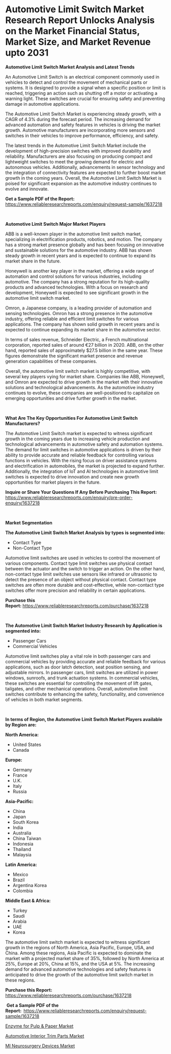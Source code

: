 <p><h1>Automotive Limit Switch Market Research Report Unlocks Analysis on the Market Financial Status, Market Size, and Market Revenue upto 2031</h1></p><p><strong>Automotive Limit Switch Market Analysis and Latest Trends</strong></p>
<p><p>An Automotive Limit Switch is an electrical component commonly used in vehicles to detect and control the movement of mechanical parts or systems. It is designed to provide a signal when a specific position or limit is reached, triggering an action such as shutting off a motor or activating a warning light. These switches are crucial for ensuring safety and preventing damage in automotive applications.</p><p>The Automotive Limit Switch Market is experiencing steady growth, with a CAGR of 4.3% during the forecast period. The increasing demand for advanced automation and safety features in vehicles is driving the market growth. Automotive manufacturers are incorporating more sensors and switches in their vehicles to improve performance, efficiency, and safety.</p><p>The latest trends in the Automotive Limit Switch Market include the development of high-precision switches with improved durability and reliability. Manufacturers are also focusing on producing compact and lightweight switches to meet the growing demand for electric and autonomous vehicles. Additionally, advancements in sensor technology and the integration of connectivity features are expected to further boost market growth in the coming years. Overall, the Automotive Limit Switch Market is poised for significant expansion as the automotive industry continues to evolve and innovate.</p></p>
<p><strong>Get a Sample PDF of the Report:&nbsp;</strong> <a href="https://www.reliableresearchreports.com/enquiry/request-sample/1637218">https://www.reliableresearchreports.com/enquiry/request-sample/1637218</a></p>
<p>&nbsp;</p>
<p><strong>Automotive Limit Switch Major Market Players</strong></p>
<p><p>ABB is a well-known player in the automotive limit switch market, specializing in electrification products, robotics, and motion. The company has a strong market presence globally and has been focusing on innovative and sustainable solutions for the automotive industry. ABB has shown steady growth in recent years and is expected to continue to expand its market share in the future.</p><p>Honeywell is another key player in the market, offering a wide range of automation and control solutions for various industries, including automotive. The company has a strong reputation for its high-quality products and advanced technologies. With a focus on research and development, Honeywell is expected to see significant growth in the automotive limit switch market.</p><p>Omron, a Japanese company, is a leading provider of automation and sensing technologies. Omron has a strong presence in the automotive industry, offering reliable and efficient limit switches for various applications. The company has shown solid growth in recent years and is expected to continue expanding its market share in the automotive sector.</p><p>In terms of sales revenue, Schneider Electric, a French multinational corporation, reported sales of around €27 billion in 2020. ABB, on the other hand, reported sales of approximately $27.5 billion in the same year. These figures demonstrate the significant market presence and revenue generation capabilities of these companies.</p><p>Overall, the automotive limit switch market is highly competitive, with several key players vying for market share. Companies like ABB, Honeywell, and Omron are expected to drive growth in the market with their innovative solutions and technological advancements. As the automotive industry continues to evolve, these companies are well-positioned to capitalize on emerging opportunities and drive further growth in the market.</p></p>
<p>&nbsp;</p>
<p><strong>What Are The Key Opportunities For Automotive Limit Switch Manufacturers?</strong></p>
<p><p>The Automotive Limit Switch market is expected to witness significant growth in the coming years due to increasing vehicle production and technological advancements in automotive safety and automation systems. The demand for limit switches in automotive applications is driven by their ability to provide accurate and reliable feedback for controlling various functions in vehicles. With the rising focus on driver assistance systems and electrification in automobiles, the market is projected to expand further. Additionally, the integration of IoT and AI technologies in automotive limit switches is expected to drive innovation and create new growth opportunities for market players in the future.</p></p>
<p><strong>Inquire or Share Your Questions If Any Before Purchasing This Report:</strong> <a href="https://www.reliableresearchreports.com/enquiry/pre-order-enquiry/1637218">https://www.reliableresearchreports.com/enquiry/pre-order-enquiry/1637218</a></p>
<p>&nbsp;</p>
<p><strong>Market Segmentation</strong></p>
<p><strong>The Automotive Limit Switch Market Analysis by types is segmented into:</strong></p>
<p><ul><li>Contact Type</li><li>Non-Contact Type</li></ul></p>
<p><p>Automotive limit switches are used in vehicles to control the movement of various components. Contact type limit switches use physical contact between the actuator and the switch to trigger an action. On the other hand, non-contact type limit switches use sensors like infrared or ultrasonic to detect the presence of an object without physical contact. Contact type switches are often more durable and cost-effective, while non-contact type switches offer more precision and reliability in certain applications.</p></p>
<p><strong>Purchase this Report:&nbsp;</strong><a href="https://www.reliableresearchreports.com/purchase/1637218">https://www.reliableresearchreports.com/purchase/1637218</a></p>
<p>&nbsp;</p>
<p><strong>The Automotive Limit Switch Market Industry Research by Application is segmented into:</strong></p>
<p><ul><li>Passenger Cars</li><li>Commercial Vehicles</li></ul></p>
<p><p>Automotive limit switches play a vital role in both passenger cars and commercial vehicles by providing accurate and reliable feedback for various applications, such as door latch detection, seat position sensing, and adjustable mirrors. In passenger cars, limit switches are utilized in power windows, sunroofs, and trunk actuation systems. In commercial vehicles, these switches are essential for controlling the movement of lift gates, tailgates, and other mechanical operations. Overall, automotive limit switches contribute to enhancing the safety, functionality, and convenience of vehicles in both market segments.</p></p>
<p>&nbsp;</p>
<p><strong>In terms of Region, the Automotive Limit Switch Market Players available by Region are:</strong></p>
<p>
    <p> <strong> North America: </strong>
        <ul>
            <li>United States</li>
            <li>Canada</li>
        </ul>
        </p> 
    <p> <strong> Europe: </strong>
        <ul>
            <li>Germany</li>
            <li>France</li>
            <li>U.K.</li>
            <li>Italy</li>
            <li>Russia</li>
        </ul>
        </p> 
    <p> <strong> Asia-Pacific: </strong>
        <ul>
            <li>China</li>
            <li>Japan</li>
            <li>South Korea</li>
            <li>India</li>
            <li>Australia</li>
            <li>China Taiwan</li>
            <li>Indonesia</li>
            <li>Thailand</li>
            <li>Malaysia</li>
        </ul>
        </p> 
    <p> <strong> Latin America: </strong>
        <ul>
            <li>Mexico</li>
            <li>Brazil</li>
            <li>Argentina Korea</li>
            <li>Colombia</li>
        </ul>
        </p> 
    <p> <strong> Middle East & Africa: </strong>
        <ul>
            <li>Turkey</li>
            <li>Saudi</li>
            <li>Arabia</li>
            <li>UAE</li>
            <li>Korea</li>
        </ul>
    </p>
    </p>
<p><p>The automotive limit switch market is expected to witness significant growth in the regions of North America, Asia Pacific, Europe, USA, and China. Among these regions, Asia Pacific is expected to dominate the market with a projected market share of 35%, followed by North America at 25%, Europe at 20%, China at 15%, and the USA at 5%. The increasing demand for advanced automotive technologies and safety features is anticipated to drive the growth of the automotive limit switch market in these regions.</p></p>
<p><strong>Purchase this Report: </strong><a href="https://www.reliableresearchreports.com/purchase/1637218">https://www.reliableresearchreports.com/purchase/1637218</a></p>
<p>&nbsp;<strong>Get a Sample PDF of the Report:&nbsp;&nbsp;</strong><a href="https://www.reliableresearchreports.com/enquiry/request-sample/1637218">https://www.reliableresearchreports.com/enquiry/request-sample/1637218</a></p>
<p><strong></strong></p>
<p><p><a href="https://view.publitas.com/reportprime-1/enzyme-for-pulp-paper-market-size-2023-2030-global-industrial-analysis-key-geographical-regions-market-share-top-key-players-product-types-and-forecast-research-report/">Enzyme for Pulp & Paper Market</a></p><p><a href="https://github.com/Alonsoolds3wq1d81czn8rbol/Market-Research-Report-List-1/blob/main/automotive-interior-trim-parts-market.md">Automotive Interior Trim Parts Market</a></p><p><a href="https://view.publitas.com/reportprime-1/mi-neurosurgery-devices-market-size-market-share-and-global-market-analysis-report-2023-2030/">MI Neurosurgery Devices Market</a></p></p>